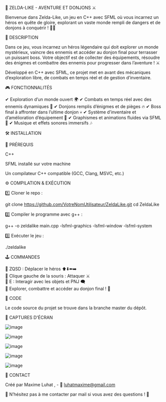 🏹 ZELDA-LIKE - AVENTURE ET DONJONS ⚔️

Bienvenue dans Zelda-Like, un jeu en C++ avec SFML où vous incarnez un héros en quête de gloire, explorant un vaste monde rempli de dangers et de donjons à conquérir ! 🏰🔥

📝 DESCRIPTION

Dans ce jeu, vous incarnez un héros légendaire qui doit explorer un monde mystérieux, vaincre des ennemis et accéder au donjon final pour terrasser un puissant boss.
Votre objectif est de collecter des équipements, résoudre des énigmes et combattre des ennemis pour progresser dans l’aventure ! ⚔️

Développé en C++ avec SFML, ce projet met en avant des mécaniques d’exploration libre, de combats en temps réel et de gestion d’inventaire.

🎮 FONCTIONNALITÉS

✔ Exploration d’un monde ouvert 🌍
✔ Combats en temps réel avec des ennemis dynamiques 🏹
✔ Donjons remplis d’énigmes et de pièges 🔥
✔ Boss final à affronter dans l’ultime donjon 💀
✔ Système d’inventaire et d’amélioration d’équipement 🎒
✔ Graphismes et animations fluides via SFML 🎨
✔ Musique et effets sonores immersifs 🎶

🛠 INSTALLATION

📌 PRÉREQUIS

C++

SFML installé sur votre machine

Un compilateur C++ compatible (GCC, Clang, MSVC, etc.)

⚙️ COMPILATION & EXÉCUTION

1️⃣ Cloner le repo :

git clone https://github.com/VotreNomUtilisateur/ZeldaLike.git
cd ZeldaLike

2️⃣ Compiler le programme avec g++ :

g++ -o zeldalike main.cpp -lsfml-graphics -lsfml-window -lsfml-system

3️⃣ Exécuter le jeu :

./zeldalike

🕹 COMMANDES

🔹 ZQSD : Déplacer le héros ⬆️⬇️⬅️➡️  
🔹 Clique gauche de la souris : Attaquer ⚔️  
🔹 E : Interagir avec les objets et PNJ 🗨️  
🔹 Explorer, combattre et accéder au donjon final ! 🏰  

📂 CODE

Le code source du projet se trouve dans la branche master du dépôt.

📸 CAPTURES D'ÉCRAN

![image](https://github.com/user-attachments/assets/ee846af8-ec92-4bd6-a9fc-357e4b2ef55c)

![image](https://github.com/user-attachments/assets/a8cdfc57-30bd-40c0-9ae2-ee4b7dc3cf24)

![image](https://github.com/user-attachments/assets/0df09257-90f4-4030-81dd-f792f5fa84b6)

![image](https://github.com/user-attachments/assets/7854c6d0-54ba-4b1d-b4a3-2edad1d13120)

![image](https://github.com/user-attachments/assets/8ff68f72-f35e-4764-89b1-08ca7fcd17e8)



📧 CONTACT

Créé par Maxime Luhat ,  - 📩 luhatmaxime@gmail.com

📢 N’hésitez pas à me contacter par mail si vous avez des questions ! 🚀
